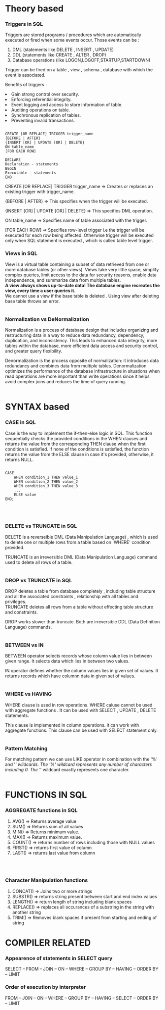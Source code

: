 # Theory based

### Triggers in SQL

Triggers are stored programs / procedures which are automatically executed or fired when some events occur. Those events can be :

<ol>
    <li>DML (statements like DELETE , INSERT , UPDATE)</li>
    <li>DDL (statements like CREATE , ALTER , DROP)</li>
    <li>Database operations (like LOGON,LOGOFF,STARTUP,STARTDOWN)</li>
</ol>

Trigger can be fired on a table , view , schema , database with which the event is associated.<br>

Benefits of triggers :
<li>Gain strong control over security.</li>
<li>Enforcing referential integrity.</li>
<li>Event logging and access to store information of table.</li>
<li>Auditing operations on table.</li>
<li>Synchronous replication of tables.</li>
<li>Preventing invalid transactions.</li>

```

CREATE [OR REPLACE] TRIGGER trigger_name
{BEFORE | AFTER}
{INSERT [OR] | UPDATE [OR] | DELETE}
ON table_name
[FOR EACH ROW]

DECLARE
Declaration - statements
BEGIN
Executable - statements
END

```

CREATE [OR REPLACE] TRIGGER trigger_name => Creates or replaces an existing trigger with trigger_name.<br>

{BEFORE | AFTER} => This specifies when the trigger will be executed.<br>

{INSERT [OR] | UPDATE [OR] | DELETE} => This specifies DML operation.<br>

ON table_name => Specifies name of table associated with the trigger.<br>

[FOR EACH ROW] => Specifies row-level trigger i.e the trigger will be executed for each row being affected. Otherwise trigger will be executed only when SQL statement is executed , which is called table level trigger. <br>


### Views in SQL

View is a virtual table containing a subset of data retrieved from one or more database tables (or other views). Views take very little space, simplify complex queries, limit access to the data for security reasons, enable data independence, and summarize data from multiple tables. <br>
<strong> A view always shows up-to-date data! The database engine recreates the view, every time a user queries it.</strong>
<br>
We cannot use a view if the base table is deleted . Using view after deleting base table throws an error. <br><br>

### Normalization vs DeNormalization

Normalization is a process of database design that includes organizing and restructuring data in a way to reduce data redundancy, dependency, duplication, and inconsistency. This leads to enhanced data integrity, more tables within the database, more efficient data access and security control, and greater query flexibility. <br>

Denormalization is the process opposite of normalization: it introduces data redundancy and combines data from multiple tables. Denormalization optimizes the performance of the database infrastructure in situations when read operations are more important than write operations since it helps avoid complex joins and reduces the time of query running.<br><br>

# SYNTAX based

### CASE in SQL

Case is the way to implement the if-then-else logic in SQL. This function sequentially checks the provided conditions in the WHEN clauses and returns the value from the corresponding THEN clause when the first condition is satisfied. If none of the conditions is satisfied, the function returns the value from the ELSE clause in case it's provided, otherwise, it returns NULL.

```

CASE
    WHEN condition_1 THEN value_1
    WHEN condition_2 THEN value_2
    WHEN condition_3 THEN value_3
    ...
    ELSE value
END;

```
<br><br>

### DELETE vs TRUNCATE in SQL

DELETE is a reverseible DML (Data Manipulation Language) , which is used to delete one or multiple rows from a table based on 'WHERE' condition provided. <br>

TRUNCATE is an irreversible DML (Data Manipulation Language) command used to delete all rows of a table. <br><br>

### DROP vs TRUNCATE in SQL

DROP deletes a table from database completely , including table structure and all the associated constraints , relationship with all tables and privileges. <br>
TRUNCATE deletes all rows from a table without effecting table structure and constraints. <br>

DROP works slower than truncate. Both are irreversible DDL (Data Definition Language) commands. <br><br>

### BETWEEN vs IN

BETWEEN operator selects records whose column value lies in between given range. It selects data which lies in between two values. <br>

IN operator defines whether the column values lies in given set of values. It returns records which have columnn data in given set of values. <br><br>

### WHERE vs HAVING

WHERE clause is used in row operations. WHERE caluse cannot be used with aggregate functions . It can be used with SELECT , UPDATE , DELETE statements.<br>

This clause is implemented in column operations. It can work with aggregate functions. This clause can be used with SELECT statement only.<br><br>

### Pattern Matching 

For matching pattern we can use LIKE operator in combination with the '%' and '_' wildcards. The '%' wildcard represents any number of characters including 0. The '_' wildcard exactly represents one character. <br><br>

# FUNCTIONS IN SQL

### AGGREGATE functions in SQL

<ol>
    <li>AVG() => Returns average value</li>
    <li>SUM() => Returns sum of all values</li>
    <li>MIN() => Returns minimum value.</li>
    <li>MAX() => Returns maximum value.</li>
    <li>COUNT() => returns number of rows including those with NULL values</li>
    <li>FIRST() => returns first value of column</li>
    <li>LAST() => returns last value from column</li>
</ol>
<br><br>

### Character Manipulation functions

<ol>
    <li>CONCAT() => Joins two or more strings</li>
    <li>SUBSTR() => returns string present between start and end index values</li>
    <li>LENGTH() => return length of string including blank spaces</li>
    <li>REPLACE() => replaces all occurances of a substring in the string with another string</li>
    <li>TRIM() => Removes blank spaces if present from starting and ending of string</li>
</ol>

# COMPILER RELATED

### Appearence of statements in SELECT query

SELECT – FROM – JOIN – ON – WHERE – GROUP BY – HAVING – ORDER BY – LIMIT

### Order of execution by interpreter

FROM – JOIN – ON – WHERE – GROUP BY – HAVING – SELECT – ORDER BY – LIMIT


